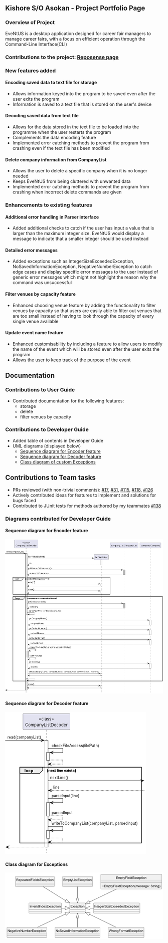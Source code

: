 ## Kishore S/O Asokan - Project Portfolio Page

### Overview of Project
EveNtUS is a desktop application designed for career fair managers to manage career fairs, with a focus on efficient
operation through the Command-Line Interface(CLI)

### Contributions to the project: [Reposense page](https://nus-cs2113-ay2223s2.github.io/tp-dashboard/?search=kishore-a00&breakdown=true&sort=groupTitle%20dsc&sortWithin=title&since=2023-02-17&timeframe=commit&mergegroup=&groupSelect=groupByRepos&checkedFileTypes=docs~functional-code~test-code~other)

### New features added
#### Encoding saved data to text file for storage
- Allows information keyed into the program to be saved even after the user exits the program
- Information is saved to a text file that is stored on the user's device

#### Decoding saved data from text file
- Allows for the data stored in the text file to be loaded into the programme when the user restarts the program
- Complements the data encoding feature
- Implemented error catching methods to prevent the program from crashing even if the text file has been modified

#### Delete company information from CompanyList
- Allows the user to delete a specific company when it is no longer needed
- Keeps EveNtUS from being cluttered with unwanted data
- Implemented error catching methods to prevent the program from crashing when incorrect delete commands are given

### Enhancements to existing features
#### Additional error handling in Parser interface
- Added additional checks to catch if the user has input a value that is larger than the maximum integer size. EveNtUS would display a message to indicate that a smaller integer should be used instead

#### Detailed error messages
- Added exceptions such as IntegerSizeExceededException, NoSavedInformationException, NegativeNumberException to catch
  edge cases and display specific error messages to the user instead of generic error messages which might not highlight
  the reason why the command was unsuccessful

#### Filter venues by capacity feature
- Enhanced choosing venue feature by adding the functionality to filter venues by capacity so that users are easily able to filter out venues that are too small instead of having to look through the capacity of every single venue available

#### Update event name feature
- Enhanced customisability by including a feature to allow users to modify the name of the event which will be stored even after the user exits the program
- Allows the user to keep track of the purpose of the event


## Documentation
### Contributions to User Guide
- Contributed documentation for the following features:
    - storage
    - delete
    - filter venues by capacity

### Contributions to Developer Guide
- Added table of contents in Developer Guide
- UML diagrams (displayed below)
    - [Sequence diagram for Encoder feature](#sequence-diagram-for-encoder-feature)
    - [Sequence diagram for Decoder feature](#sequence-diagram-for-decoder-feature)
    - [Class diagram of custom Exceptions](#class-diagram-for-exceptions)


## Contributions to Team tasks
- PRs reviewed (with non-trivial comments):
  [#17](https://github.com/AY2223S2-CS2113-W12-2/tp/pull/17),
  [#31](https://github.com/AY2223S2-CS2113-W12-2/tp/pull/31),
  [#115](https://github.com/AY2223S2-CS2113-W12-2/tp/pull/115),
  [#118](https://github.com/AY2223S2-CS2113-W12-2/tp/pull/118),
  [#126](https://github.com/AY2223S2-CS2113-W12-2/tp/pull/126)
- Actively contributed ideas for features to implement and solutions for bugs faced
- Contributed to JUnit tests for methods authored by my teammates
  [#138](https://github.com/AY2223S2-CS2113-W12-2/tp/pull/138)

### Diagrams contributed for Developer Guide
#### Sequence diagram for Encoder feature
![Encoder.png](..%2FUML%2FImage%2FEncoder.png)

#### Sequence diagram for Decoder feature
![Decoder.png](..%2FUML%2FImage%2FDecoder.png)

#### Class diagram for Exceptions
![Exceptions.png](..%2FUML%2FImage%2FExceptions.png)